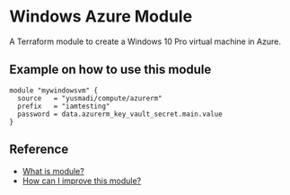 # Windows Azure Module
A Terraform module to create a Windows 10 Pro virtual machine in Azure.

## Example on how to use this module
```
module "mywindowsvm" {
  source   = "yusmadi/compute/azurerm"
  prefix   = "iamtesting"
  password = data.azurerm_key_vault_secret.main.value
}
```

## Reference

* [What is module?](https://www.terraform.io/docs/configuration/modules.html)
* [How can I improve this module?](https://help.github.com/en/github/collaborating-with-issues-and-pull-requests/proposing-changes-to-your-work-with-pull-requests)